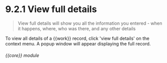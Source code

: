 # 9.2.1    View full details

> View full details will show you all the information you entered - when it happens, where, who was there, and any other details 

To view all details of a {{work}} record, click 'view full details' on the context menu. A popup window will appear displaying the full record. 

###### {{core}} module

